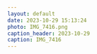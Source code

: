 ```yaml
---
layout: default
date: 2023-10-29 15:13:24
photo: IMG_7416.png
caption_header: 2023-10-29
caption: IMG_7416
---
```

